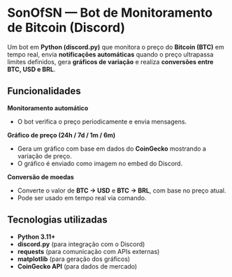 # SonOfSN — Bot de Monitoramento de Bitcoin (Discord)

Um bot em **Python (discord.py)** que monitora o preço do **Bitcoin (BTC)** em tempo real, envia **notificações automáticas** quando o preço ultrapassa limites definidos, gera **gráficos de variação** e realiza **conversões entre BTC, USD e BRL**.

## Funcionalidades

**Monitoramento automático**
- O bot verifica o preço periodicamente e envia mensagens.

 **Gráfico de preço (24h / 7d / 1m / 6m)**
- Gera um gráfico com base em dados do **CoinGecko** mostrando a variação de preço.
- O gráfico é enviado como imagem no embed do Discord.

**Conversão de moedas**
- Converte o valor de **BTC → USD** e **BTC → BRL**, com base no preço atual.
- Pode ser usado em tempo real via comando.

## Tecnologias utilizadas

- **Python 3.11+**
- **discord.py** (para integração com o Discord)
- **requests** (para comunicação com APIs externas)
- **matplotlib** (para geração dos gráficos)
- **CoinGecko API** (para dados de mercado)
